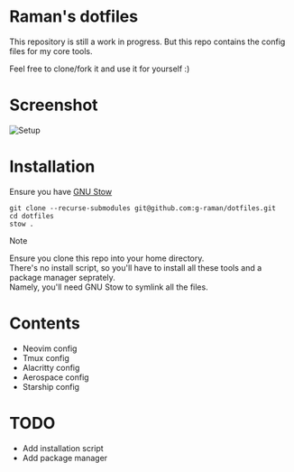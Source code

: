 # Raman's dotfiles
This repository is still a work in progress. But this repo contains the config files for my core tools. 

Feel free to clone/fork it and use it for yourself :)

# Screenshot
![Setup](https://github.com/g-raman/dotfiles/assets/94656042/b3cd9bf2-9dae-421c-a3cf-314e64f5be8a)


# Installation
Ensure you have [GNU Stow](https://www.gnu.org/software/stow/)
```
git clone --recurse-submodules git@github.com:g-raman/dotfiles.git 
cd dotfiles
stow .
```

> [!NOTE]
> Ensure you clone this repo into your home directory. <br />
> There's no install script, so you'll have to install all these tools and a package manager seprately. <br />
> Namely, you'll need GNU Stow to symlink all the files.


# Contents
- Neovim config 
- Tmux config 
- Alacritty config
- Aerospace config 
- Starship config

# TODO
- Add installation script
- Add package manager 
